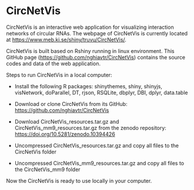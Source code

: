# CircNetVis
 
CircNetVis is an interactive web application for visualizing interaction networks of circular RNAs. The webpage of CircNetVis is currently located at https://www.meb.ki.se/shiny/truvu/CircNetVis/.

CircNetVis is built based on Rshiny running in linux environment. This GitHub page (https://github.com/nghiavtr/CircNetVis) contains the source codes and data of the web application.


Steps to run CircNetVis in a local computer:

- Install the following R packages: shinythemes, shiny, shinyjs, visNetwork, doParallel, DT, rjson, RSQLite, dbplyr, DBI, dplyr, data.table

- Download or clone CircNetVis from its GitHub: https://github.com/nghiavtr/CircNetVis

- Download CircNetVis_resources.tar.gz and CircNetVis_mm9_resources.tar.gz from the zenodo repository: https://doi.org/10.5281/zenodo.10394426

- Uncompressed CircNetVis_resources.tar.gz and copy all files to the CircNetVis folder

- Uncompressed CircNetVis_mm9_resources.tar.gz and copy all files to the CircNetVis_mm9 folder


Now the CircNetVis is ready to use locally in your computer.



